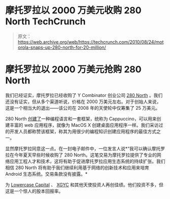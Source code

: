 # 摩托罗拉以 2000 万美元收购 280 North TechCrunch

> 原文：<https://web.archive.org/web/https://techcrunch.com/2010/08/24/motorola-snaps-up-280-north-for-20-million/>

# 摩托罗拉以 2000 万美元抢购 280 North

我们已经证实，摩托罗拉已经收购了 Y Combinator 创业公司 [280 North](https://web.archive.org/web/20230213151647/http://280north.com/) 。我们还没有证实，但从多个渠道听说，价格在 2000 万美元左右。对于创始人来说，这是一个相当大的退出——该公司在 2008 年的天使轮中仅筹集了 25 万美元。

280 North [创建了](https://web.archive.org/web/20230213151647/https://techcrunch.com/2008/09/04/cappuccino-brings-cocoa-like-programming-to-the-web/)一种编程语言和一套框架，统称为 Cappuccino，可以用来创建丰富的 web 应用程序，就像为 MacOS X 创建桌面应用程序一样。我们采访过的开发人员都称赞该框架，称其为用很少的编程知识创建应用程序的最佳方式之一。

显然摩托罗拉同意这一点。在一封电子邮件中，一位发言人说*“我可以确认摩托罗拉在今年夏天早些时候收购了 280 North。这笔交易为摩托罗拉提供了专业的网络应用工程人才和技术，这将有助于促进摩托罗拉应用生态系统的持续扩张。我们相信 280 North 将有助于我们继续利用基于网络的创新技术和应用来培育 Android 生态系统。交易条款没有披露。*

为 [Lowercase Capital](https://web.archive.org/web/20230213151647/http://www.crunchbase.com/financial-organization/lowercase-capital) 、 [XGYC](https://web.archive.org/web/20230213151647/http://www.crunchbase.com/financial-organization/xg-ventures) 和其他天使投资人再创佳绩。他们投资不多，但这是一个惊人的股本回报率。